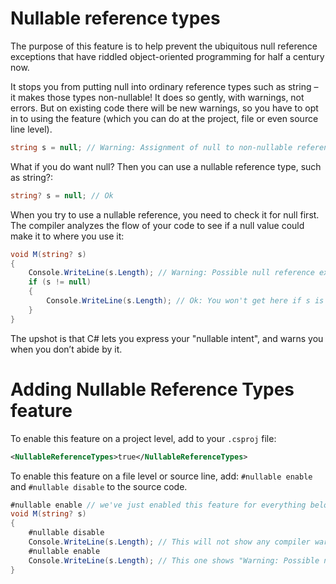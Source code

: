 # Nullable reference types

The purpose of this feature is to help prevent the ubiquitous null reference exceptions that have riddled object-oriented programming for half a century now.

It stops you from putting null into ordinary reference types such as string – it makes those types non-nullable! It does so gently, with warnings, not errors. But on existing code there will be new warnings, so you have to opt in to using the feature (which you can do at the project, file or even source line level).

```csharp
string s = null; // Warning: Assignment of null to non-nullable reference type`
```

What if you do want null? Then you can use a nullable reference type, such as string?:

```csharp
string? s = null; // Ok
```

When you try to use a nullable reference, you need to check it for null first. The compiler analyzes the flow of your code to see if a null value could make it to where you use it:

```csharp
void M(string? s)
{
    Console.WriteLine(s.Length); // Warning: Possible null reference exception
    if (s != null)
    {
        Console.WriteLine(s.Length); // Ok: You won't get here if s is null
    }
}
```

The upshot is that C# lets you express your "nullable intent", and warns you when you don’t abide by it.

# Adding Nullable Reference Types feature

To enable this feature on a project level, add to your `.csproj` file:
```xml
<NullableReferenceTypes>true</NullableReferenceTypes>
```

To enable this feature on a file level or source line, add: `#nullable enable` and `#nullable disable` to the source code.

```csharp
#nullable enable // we've just enabled this feature for everything below this line.
void M(string? s)
{
    #nullable disable
    Console.WriteLine(s.Length); // This will not show any compiler warnings.
    #nullable enable
    Console.WriteLine(s.Length); // This one shows "Warning: Possible null reference exception".
}
```